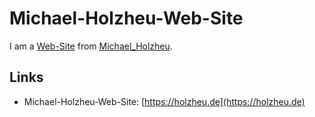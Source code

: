 # Michael-Holzheu-Web-Site

I am a [Web-Site](9000089.md) from [Michael_Holzheu](0.md).

## Links

- Michael-Holzheu-Web-Site: [https://holzheu.de](https://holzheu.de)
